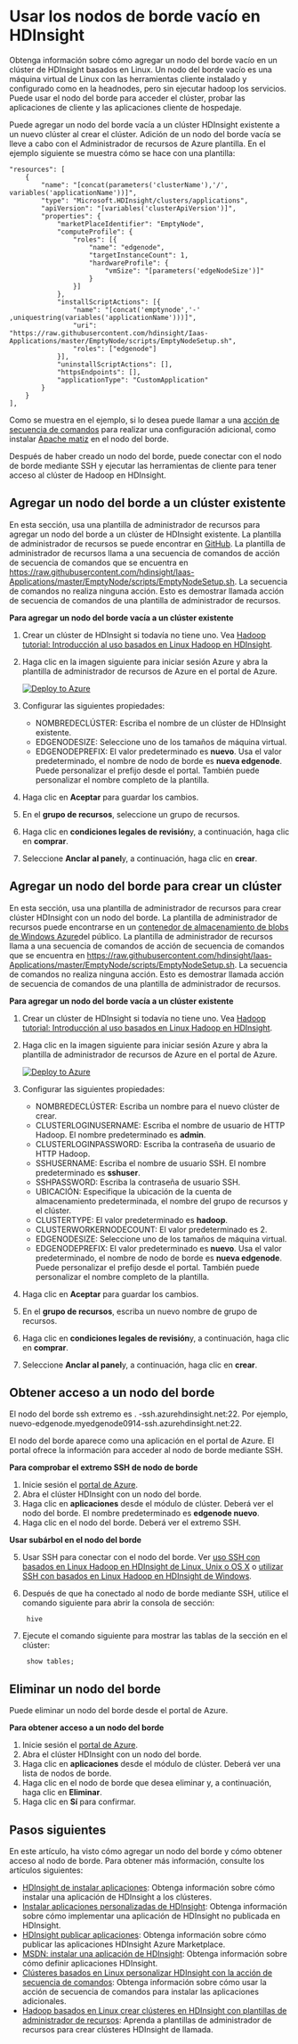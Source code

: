 <properties
    pageTitle="Usar los nodos de borde vacío en HDInsight | Microsoft Azure"
    description="Cómo agregar un nodo del borde ampty a clúster de HDInsight que se pueden usar como un cliente y las aplicaciones de HDInsight de host o de prueba."
    services="hdinsight"
    editor="cgronlun"
    manager="jhubbard"
    authors="mumian"
    tags="azure-portal"
    documentationCenter=""/>

<tags
    ms.service="hdinsight"
    ms.workload="big-data"
    ms.tgt_pltfrm="na"
    ms.devlang="na"
    ms.topic="article"
    ms.date="09/14/2016"
    ms.author="jgao"/>

# <a name="use-empty-edge-nodes-in-hdinsight"></a>Usar los nodos de borde vacío en HDInsight

Obtenga información sobre cómo agregar un nodo del borde vacío en un clúster de HDInsight basados en Linux. Un nodo del borde vacío es una máquina virtual de Linux con las herramientas cliente instalado y configurado como en la headnodes, pero sin ejecutar hadoop los servicios. Puede usar el nodo del borde para acceder el clúster, probar las aplicaciones de cliente y las aplicaciones cliente de hospedaje. 

Puede agregar un nodo del borde vacía a un clúster HDInsight existente a un nuevo clúster al crear el clúster. Adición de un nodo del borde vacía se lleve a cabo con el Administrador de recursos de Azure plantilla.  En el ejemplo siguiente se muestra cómo se hace con una plantilla:

    "resources": [
        {
            "name": "[concat(parameters('clusterName'),'/', variables('applicationName'))]",
            "type": "Microsoft.HDInsight/clusters/applications",
            "apiVersion": "[variables('clusterApiVersion')]",
            "properties": {
                "marketPlaceIdentifier": "EmptyNode",
                "computeProfile": {
                    "roles": [{
                        "name": "edgenode",
                        "targetInstanceCount": 1,
                        "hardwareProfile": {
                            "vmSize": "[parameters('edgeNodeSize')]"
                        }
                    }]
                },
                "installScriptActions": [{
                    "name": "[concat('emptynode','-' ,uniquestring(variables('applicationName')))]",
                    "uri": "https://raw.githubusercontent.com/hdinsight/Iaas-Applications/master/EmptyNode/scripts/EmptyNodeSetup.sh",
                    "roles": ["edgenode"]
                }],
                "uninstallScriptActions": [],
                "httpsEndpoints": [],
                "applicationType": "CustomApplication"
            }
        }
    ],

Como se muestra en el ejemplo, si lo desea puede llamar a una [acción de secuencia de comandos](hdinsight-hadoop-customize-cluster-linux.md) para realizar una configuración adicional, como instalar [Apache matiz](hdinsight-hadoop-hue-linux.md) en el nodo del borde.

Después de haber creado un nodo del borde, puede conectar con el nodo de borde mediante SSH y ejecutar las herramientas de cliente para tener acceso al clúster de Hadoop en HDInsight.

## <a name="add-an-edge-node-to-an-existing-cluster"></a>Agregar un nodo del borde a un clúster existente

En esta sección, usa una plantilla de administrador de recursos para agregar un nodo del borde a un clúster de HDInsight existente.  La plantilla de administrador de recursos se puede encontrar en [GitHub](https://github.com/hdinsight/Iaas-Applications/tree/master/EmptyNode). La plantilla de administrador de recursos llama a una secuencia de comandos de acción de secuencia de comandos que se encuentra en https://raw.githubusercontent.com/hdinsight/Iaas-Applications/master/EmptyNode/scripts/EmptyNodeSetup.sh. La secuencia de comandos no realiza ninguna acción.  Esto es demostrar llamada acción de secuencia de comandos de una plantilla de administrador de recursos.

**Para agregar un nodo del borde vacía a un clúster existente**

1. Crear un clúster de HDInsight si todavía no tiene uno.  Vea [Hadoop tutorial: Introducción al uso basados en Linux Hadoop en HDInsight](hdinsight-hadoop-linux-tutorial-get-started.md).
2. Haga clic en la imagen siguiente para iniciar sesión Azure y abra la plantilla de administrador de recursos de Azure en el portal de Azure. 

    <a href="https://portal.azure.com/#create/Microsoft.Template/uri/https%3A%2F%2Fraw.githubusercontent.com%2Fhdinsight%2FIaas-Applications%2Fmaster%2FEmptyNode%2Fazuredeploy.json" target="_blank"><img src="https://acom.azurecomcdn.net/80C57D/cdn/mediahandler/docarticles/dpsmedia-prod/azure.microsoft.com/en-us/documentation/articles/hdinsight-hbase-tutorial-get-started-linux/20160201111850/deploy-to-azure.png" alt="Deploy to Azure"></a>

3. Configurar las siguientes propiedades:

    - NOMBREDECLÚSTER: Escriba el nombre de un clúster de HDInsight existente.
    - EDGENODESIZE: Seleccione uno de los tamaños de máquina virtual.
    - EDGENODEPREFIX: El valor predeterminado es **nuevo**.  Usa el valor predeterminado, el nombre de nodo de borde es **nueva edgenode**.  Puede personalizar el prefijo desde el portal. También puede personalizar el nombre completo de la plantilla.


4. Haga clic en **Aceptar** para guardar los cambios.
5. En el **grupo de recursos**, seleccione un grupo de recursos.
6. Haga clic en **condiciones legales de revisión**y, a continuación, haga clic en **comprar**.
7. Seleccione **Anclar al panel**y, a continuación, haga clic en **crear**.

## <a name="add-an-edge-node-when-creating-a-cluster"></a>Agregar un nodo del borde para crear un clúster

En esta sección, usa una plantilla de administrador de recursos para crear clúster HDInsight con un nodo del borde.  La plantilla de administrador de recursos puede encontrarse en un [contenedor de almacenamiento de blobs de Windows Azure](http://hditutorialdata.blob.core.windows.net/armtemplates/create-linux-based-hadoop-cluster-in-hdinsight-with-edge-node.json)del público. La plantilla de administrador de recursos llama a una secuencia de comandos de acción de secuencia de comandos que se encuentra en https://raw.githubusercontent.com/hdinsight/Iaas-Applications/master/EmptyNode/scripts/EmptyNodeSetup.sh. La secuencia de comandos no realiza ninguna acción.  Esto es demostrar llamada acción de secuencia de comandos de una plantilla de administrador de recursos.

**Para agregar un nodo del borde vacía a un clúster existente**

1. Crear un clúster de HDInsight si todavía no tiene uno.  Vea [Hadoop tutorial: Introducción al uso basados en Linux Hadoop en HDInsight](hdinsight-hadoop-linux-tutorial-get-started.md).
2. Haga clic en la imagen siguiente para iniciar sesión Azure y abra la plantilla de administrador de recursos de Azure en el portal de Azure. 

    <a href="https://portal.azure.com/#create/Microsoft.Template/uri/https%3A%2F%2Fhditutorialdata.blob.core.windows.net%2Farmtemplates%2Fcreate-linux-based-hadoop-cluster-in-hdinsight-with-edge-node.json" target="_blank"><img src="https://acom.azurecomcdn.net/80C57D/cdn/mediahandler/docarticles/dpsmedia-prod/azure.microsoft.com/en-us/documentation/articles/hdinsight-hbase-tutorial-get-started-linux/20160201111850/deploy-to-azure.png" alt="Deploy to Azure"></a>

3. Configurar las siguientes propiedades:
        
    - NOMBREDECLÚSTER: Escriba un nombre para el nuevo clúster de crear.
    - CLUSTERLOGINUSERNAME: Escriba el nombre de usuario de HTTP Hadoop.  El nombre predeterminado es **admin**.
    - CLUSTERLOGINPASSWORD: Escriba la contraseña de usuario de HTTP Hadoop.
    - SSHUSERNAME: Escriba el nombre de usuario SSH. El nombre predeterminado es **sshuser**.
    - SSHPASSWORD: Escriba la contraseña de usuario SSH.
    - UBICACIÓN: Especifique la ubicación de la cuenta de almacenamiento predeterminada, el nombre del grupo de recursos y el clúster.
    - CLUSTERTYPE: El valor predeterminado es **hadoop**.
    - CLUSTERWORKERNODECOUNT: El valor predeterminado es 2.
    - EDGENODESIZE: Seleccione uno de los tamaños de máquina virtual.
    - EDGENODEPREFIX: El valor predeterminado es **nuevo**.  Usa el valor predeterminado, el nombre de nodo de borde es **nueva edgenode**.  Puede personalizar el prefijo desde el portal. También puede personalizar el nombre completo de la plantilla.

4. Haga clic en **Aceptar** para guardar los cambios.
5. En el **grupo de recursos**, escriba un nuevo nombre de grupo de recursos.
6. Haga clic en **condiciones legales de revisión**y, a continuación, haga clic en **comprar**.
7. Seleccione **Anclar al panel**y, a continuación, haga clic en **crear**. 


## <a name="access-an-edge-node"></a>Obtener acceso a un nodo del borde

El nodo del borde ssh extremo es <EdgeNodeName>. <ClusterName>-ssh.azurehdinsight.net:22.  Por ejemplo, nuevo-edgenode.myedgenode0914-ssh.azurehdinsight.net:22.

El nodo del borde aparece como una aplicación en el portal de Azure.  El portal ofrece la información para acceder al nodo de borde mediante SSH.

**Para comprobar el extremo SSH de nodo de borde**

1. Inicie sesión el [portal de Azure](https://portal.azure.com).
2. Abra el clúster HDInsight con un nodo del borde.
3. Haga clic en **aplicaciones** desde el módulo de clúster. Deberá ver el nodo del borde.  El nombre predeterminado es **edgenode nuevo**.
4. Haga clic en el nodo del borde. Deberá ver el extremo SSH.

**Usar subárbol en el nodo del borde**

5. Usar SSH para conectar con el nodo del borde.  Ver [uso SSH con basados en Linux Hadoop en HDInsight de Linux, Unix o OS X](hdinsight-hadoop-linux-use-ssh-unix.md) o [utilizar SSH con basados en Linux Hadoop en HDInsight de Windows](hdinsight-hadoop-linux-use-ssh-windows.md).
6. Después de que ha conectado al nodo de borde mediante SSH, utilice el comando siguiente para abrir la consola de sección:

        hive
7. Ejecute el comando siguiente para mostrar las tablas de la sección en el clúster:

        show tables;

## <a name="delete-an-edge-node"></a>Eliminar un nodo del borde

Puede eliminar un nodo del borde desde el portal de Azure.

**Para obtener acceso a un nodo del borde**

1. Inicie sesión el [portal de Azure](https://portal.azure.com).
2. Abra el clúster HDInsight con un nodo del borde.
3. Haga clic en **aplicaciones** desde el módulo de clúster. Deberá ver una lista de nodos de borde.  
4. Haga clic en el nodo de borde que desea eliminar y, a continuación, haga clic en **Eliminar**.
5. Haga clic en **Sí** para confirmar.

## <a name="next-steps"></a>Pasos siguientes

En este artículo, ha visto cómo agregar un nodo del borde y cómo obtener acceso al nodo de borde. Para obtener más información, consulte los artículos siguientes:

- [HDInsight de instalar aplicaciones](hdinsight-apps-install-applications.md): Obtenga información sobre cómo instalar una aplicación de HDInsight a los clústeres.
- [Instalar aplicaciones personalizadas de HDInsight](hdinsight-apps-install-custom-applications.md): Obtenga información sobre cómo implementar una aplicación de HDInsight no publicada en HDInsight.
- [HDInsight publicar aplicaciones](hdinsight-apps-publish-applications.md): Obtenga información sobre cómo publicar las aplicaciones HDInsight Azure Marketplace.
- [MSDN: instalar una aplicación de HDInsight](https://msdn.microsoft.com/library/mt706515.aspx): Obtenga información sobre cómo definir aplicaciones HDInsight.
- [Clústeres basados en Linux personalizar HDInsight con la acción de secuencia de comandos](hdinsight-hadoop-customize-cluster-linux.md): Obtenga información sobre cómo usar la acción de secuencia de comandos para instalar las aplicaciones adicionales.
- [Hadoop basados en Linux crear clústeres en HDInsight con plantillas de administrador de recursos](hdinsight-hadoop-create-linux-clusters-arm-templates.md): Aprenda a plantillas de administrador de recursos para crear clústeres HDInsight de llamada.


